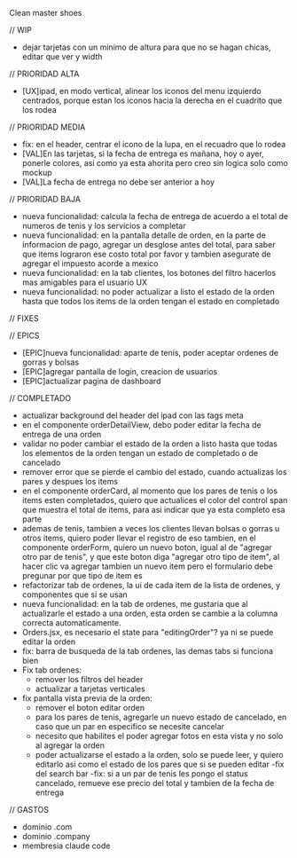 Clean master shoes

// WIP
- dejar tarjetas con un minimo de altura para que no se hagan chicas, editar que ver y width

// PRIORIDAD ALTA
- [UX]ipad, en modo vertical, alinear los iconos del menu izquierdo centrados, porque estan los iconos hacia la derecha en el cuadrito que los rodea

// PRIORIDAD MEDIA
- fix: en el header, centrar el icono de la lupa, en el recuadro que lo rodea
- [VAL]En las tarjetas, si la fecha de entrega es mañana, hoy o ayer, ponerle colores, asi como ya esta ahorita pero creo sin logica solo como mockup
- [VAL]La fecha de entrega no debe ser anterior a hoy

// PRIORIDAD BAJA
- nueva funcionalidad: calcula la fecha de entrega de acuerdo a el total de numeros de tenis y los servicios a completar
- nueva funcionalidad: en la pantalla detalle de orden, en la parte de informacion de pago, agregar un desglose antes del total, para saber que items lograron ese costo total por favor y tambien asegurate de agregar el impuesto acorde a mexico
- nueva funcionalidad: en la tab clientes, los botones del filtro hacerlos mas amigables para el usuario UX
- nueva funcionalidad: no poder actualizar a listo el estado de la orden hasta que todos los items de la orden tengan el estado en completado


// FIXES


// EPICS
- [EPIC]nueva funcionalidad: aparte de tenis, poder aceptar ordenes de gorras y bolsas
- [EPIC]agregar pantalla de login, creacion de usuarios
- [EPIC]actualizar pagina de dashboard

// COMPLETADO
- actualizar background del header del ipad con las tags meta
- en el componente orderDetailView, debo poder editar la fecha de entrega de una orden
- validar no poder cambiar el estado de la orden a listo hasta que todas los elementos de la orden tengan un estado de completado o de cancelado
- remover error que se pierde el cambio del estado, cuando actualizas los pares y despues los items
- en el componente orderCard, al momento que los pares de tenis o los items esten completados, quiero que actualices el color del control span que muestra el total de items, para asi indicar que ya esta completo esa parte
- ademas de tenis, tambien a veces los clientes llevan bolsas o gorras u otros items, quiero poder llevar el registro de eso tambien, en el componente orderForm, quiero un nuevo boton, igual al de "agregar otro par de tenis", y que este boton diga "agregar otro tipo de item", al hacer clic va agregar tambien un nuevo item pero el formulario debe pregunar por que tipo de item es
- refactorizar tab de ordenes, la ui de cada item de la lista de ordenes, y componentes que si se usan
- nueva funcionalidad: en la tab de ordenes, me gustaria que al actualizarle el estado a una orden, esta orden se cambie a la columna correcta automaticamente.
- Orders.jsx, es necesario el state para "editingOrder"? ya ni se puede editar la orden
- fix: barra de busqueda de la tab ordenes, las demas tabs si funciona bien
- Fix tab ordenes:
    - remover los filtros del header
    - actualizar a tarjetas verticales
- fix pantalla vista previa de la orden:
    - remover el boton editar orden
    - para los pares de tenis, agregarle un nuevo estado de cancelado, en caso que un par en especifico se necesite cancelar
    - necesito que habilites el poder agregar fotos en esta vista y no solo al agregar la orden
    - poder actualizarse el estado a la orden, solo se puede leer, y quiero editarlo asi como el estado de los pares que si se pueden editar
-fix del search bar
-fix: si a un par de tenis les pongo el status cancelado, remueve ese precio del total y tambien de la fecha de entrega

// GASTOS
- dominio .com
- dominio .company
- membresia claude code